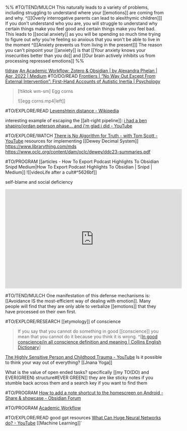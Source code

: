 %% #TO/TEND/MULCH 
This naturally leads to a variety of problems,
including struggling to understand where your [[emotions]] are coming from and why.
^[[[Overly interrogative parents can lead to alexithymic children]]]
If you don't understand who you are, you will struggle to understand why certain things make you feel good and certain things make you feel bad.
This leads to [[social anxiety]] as you will be spending so much time trying to figure out *why* you're feeling so anxious that you won't be able to live in the moment
^[[[Anxiety prevents us from living in the present]]]
The reason you can't pinpoint your [[anxiety]] is that
[[Your anxiety knows your insecurities better than you do]]
and [[Our brain actively inhibits us from processing repressed emotions]]
%%

[tldraw](https://www.tldraw.com/)
[An Academic Workflow: Zotero & Obsidian | by Alexandra Phelan | Apr, 2022 | Medium](https://medium.com/@alexandraphelan/an-academic-workflow-zotero-obsidian-56bf918d51ab)
#TO/DO/READ [Frontiers | “No Way Out Except From External Intervention”: First-Hand Accounts of Autistic Inertia | Psychology](https://www.frontiersin.org/articles/10.3389/fpsyg.2021.631596/full)
> [!tiktok wm-sm] Egg corns
> 
> ![[egg corns.mp4|left]]


#TO/EXPLORE/READ  [Levenshtein distance - Wikipedia](https://en.m.wikipedia.org/wiki/Levenshtein_distance)

interesting example of escaping the [[alt-right pipeline]]: [i had a ben shapiro/jordan peterson phase... and i'm glad i did - YouTube](https://www.youtube.com/watch?v=R3r01BruBok)

#TO/EXPLORE/WATCH [There is No Algorithm for Truth - with Tom Scott - YouTube](https://www.youtube.com/watch?v=leX541Dr2rU)
resources for implementing [[Dewey Decimal System]] https://www.librarything.com/mds https://www.oclc.org/content/dam/oclc/dewey/ddc23-summaries.pdf


#TO/PROGRAM [[articles - How To Export Podcast Highlights To Obsidian  Snipd  Medium|How To Export Podcast Highlights To Obsidian | Snipd | Medium]]
![[videoLife after a cult#^5626bf]]

self-blame and social deficiency
<iframe width="560" height="315" src="https://www.youtube.com/embed/FjrjZh1Nris?start=5742" title="YouTube video player" frameborder="0" allow="accelerometer; autoplay; clipboard-write; encrypted-media; gyroscope; picture-in-picture" allowfullscreen></iframe>

#TO/TEND/MULCH 
One manifestation of this defense mechanisms is: [[Avoidance IS the most-efficient way of dealing with emotion]]. Many people will find that they are only able to verbalize [[emotions]] that they have processed on their own first.

#TO/EXPLORE/RESEARCH [[etymology]] of conscience
> If you say that you cannot do something in good [[conscience]] you mean that you cannot do it because you think it is wrong. 
^[[In good conscience/in all conscience definition and meaning | Collins English Dictionary](https://www.collinsdictionary.com/us/dictionary/english/in-good-conscience-in-all-conscience)]

[The Highly Sensitive Person and Childhood Trauma - YouTube](https://www.youtube.com/watch?v=GEtygF6LHkk)
Is it possible to think your way out of everything? [[Jnana Yoga]]


What is the value of open ended tasks? specifically [[my TO(DO) and EVER(GREEN) structure#EVER GREEN]]
they are like sticky notes if you stumble back across them and a search key if you want to find them



#TO/PROGRAM [How to add a note shortcut to the homescreen on Android - Share & showcase - Obsidian Forum](https://forum.obsidian.md/t/how-to-add-a-note-shortcut-to-the-homescreen-on-android/20889)


#TO/PROGRAM [Academic Workflow](https://forum.obsidian.md/t/zotero-zotfile-mdnotes-obsidian-[[dataview]]-workflow/15536)

#TO/EXPLORE/READ good gpt resources [What Can Huge Neural Networks do? - YouTube](https://www.youtube.com/watch?v=_z86t7LerrQ) [[Machine Learning]]`